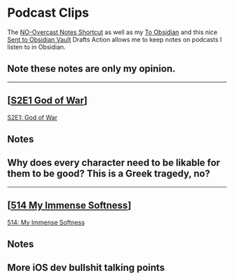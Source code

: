 # Podcast Clips

The [NO-Overcast Notes Shortcut](https://www.icloud.com/shortcuts/a3563ba967ed48fb9bc1572f7d569141) as well as my [To Obsidian](https://www.icloud.com/shortcuts/a3563ba967ed48fb9bc1572f7d569141) and this nice [Sent to Obsidian Vault](https://actions.getdrafts.com/a/1qm) Drafts Action allows me to keep notes on podcasts I listen to in Obsidian.

**Note these notes are only my opinion.**
---

---
## [[S2E1 God of War]]

[S2E1: God of War](https://overcast.fm/+uuqj5VhSE/25:06)

## Notes
Why does every character need to be likable for them to be good? This is a Greek tragedy, no?
---

---
## [[514 My Immense Softness]]

[514: My Immense Softness](https://overcast.fm/+9mSlxBn58/13:01)

## Notes
More iOS dev bullshit talking points
---


[//begin]: # "Autogenerated link references for markdown compatibility"
[S2E1 God of War]: <S2E1 God of War> "S2E1 God of War"
[514 My Immense Softness]: <514 My Immense Softness> "514 My Immense Softness"
[//end]: # "Autogenerated link references"